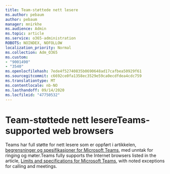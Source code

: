 ```yaml
---
title: Team-støttede nett lesere
ms.author: pebaum
author: pebaum
manager: mnirkhe
ms.audience: Admin
ms.topic: article
ms.service: o365-administration
ROBOTS: NOINDEX, NOFOLLOW
localization_priority: Normal
ms.collection: Adm_O365
ms.custom:
- "9001490"
- "3540"
ms.openlocfilehash: 7ede4f52740835b0690648ad17cafbea50929f61
ms.sourcegitcommit: c6692ce0fa1358ec3529e59ca0ecdfdea4cdc759
ms.translationtype: MT
ms.contentlocale: nb-NO
ms.lasthandoff: 09/14/2020
ms.locfileid: "47750532"
---
```

# <a name="teams-supported-web-browsers"></a><span data-ttu-id="35de9-102">Team-støttede nett lesere</span><span class="sxs-lookup"><span data-stu-id="35de9-102">Teams-supported web browsers</span></span>

<span data-ttu-id="35de9-103">Teams har full støtte for nett lesere som er oppført i artikkelen, [begrensninger og spesifikasjoner for Microsoft Teams](https://docs.microsoft.com/microsoftteams/limits-specifications-teams#browsers), med unntak for ringing og møter.</span><span class="sxs-lookup"><span data-stu-id="35de9-103">Teams fully supports the Internet browsers listed in the article, [Limits and specifications for Microsoft Teams](https://docs.microsoft.com/microsoftteams/limits-specifications-teams#browsers), with noted exceptions for calling and meetings.</span></span>